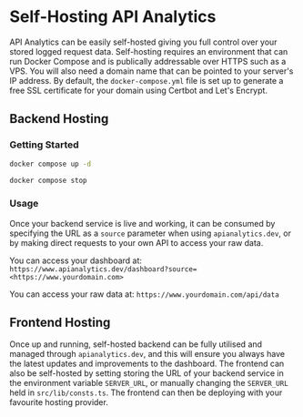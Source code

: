 # Self-Hosting API Analytics

API Analytics can be easily self-hosted giving you full control over your stored logged request data. Self-hosting requires an environment that can run Docker Compose and is publically addressable over HTTPS such as a VPS. You will also need a domain name that can be pointed to your server's IP address. By default, the `docker-compose.yml` file is set up to generate a free SSL certificate for your domain using Certbot and Let's Encrypt.

## Backend Hosting

### Getting Started

```bash
docker compose up -d
```

```bash
docker compose stop
```

### Usage

Once your backend service is live and working, it can be consumed by specifying the URL as a `source` parameter when using `apianalytics.dev`, or by making direct requests to your own API to access your raw data.

You can access your dashboard at: `https://www.apianalytics.dev/dashboard?source=<https://www.yourdomain.com>`

You can access your raw data at: `https://www.yourdomain.com/api/data`

## Frontend Hosting

Once up and running, self-hosted backend can be fully utilised and managed through `apianalytics.dev`, and this will ensure you always have the latest updates and improvements to the dashboard. The frontend can also be self-hosted by setting storing the URL of your backend service in the environment variable `SERVER_URL`, or manually changing the `SERVER_URL` held in `src/lib/consts.ts`. The frontend can then be deploying with your favourite hosting provider.
